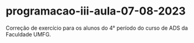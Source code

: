 # programacao-iii-aula-07-08-2023
Correção de exercício para os alunos do 4° período do curso de ADS da Faculdade UMFG.
